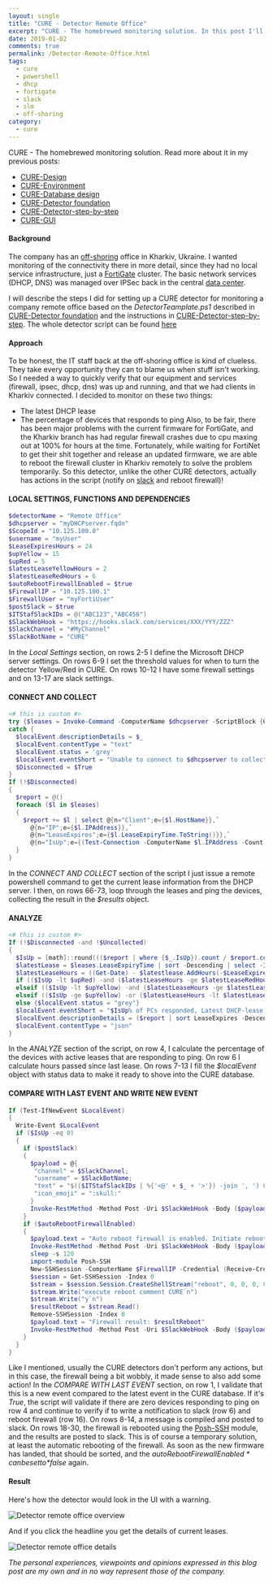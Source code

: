 ```yaml
---
layout: single
title: "CURE - Detector Remote Office"
excerpt: "CURE - The homebrewed monitoring solution. In this post I'll describe the steps for setting up a detector monitoring a remote company office."
date: 2019-01-02
comments: true
permalink: /Detector-Remote-Office.html
tags:
  - cure
  - powershell
  - dhcp
  - fortigate
  - slack
  - slm
  - off-shoring
category:
  - cure
---
```

CURE - The homebrewed monitoring solution. Read more about it in my previous posts:
- [CURE-Design](/CURE-Design.html)
- [CURE-Environment](/CURE-Environment.html)
- [CURE-Database design](/CURE-Database-design.html)
- [CURE-Detector foundation](/CURE-Detector-foundation.html)
- [CURE-Detector-step-by-step](/CURE-Detector-step-by-step.html)
- [CURE-GUI](/CURE-GUI.html)

#### Background
The company has an [off-shoring](/SLM.html) office in Kharkiv, Ukraine. I wanted monitoring of the connectivity there in more detail, since they had no local service infrastructure, just a [FortiGate](/FortiGate.html) cluster. The basic network services (DHCP, DNS) was managed over IPSec back in the central [data center](/Consolidated-Data-Center.html).

I will describe the steps I did for setting up a CURE detector for monitoring a company remote office based on the *DetectorTeamplate.ps1* described in [CURE-Detector foundation](/CURE-Detector-foundation.html) and the instructions in [CURE-Detector-step-by-step](/CURE-Detector-step-by-step.html).
The whole detector script can be found [here](https://github.com/bofh-m3/CURE/blob/master/Detectors/RedmineIssues.ps1)

#### Approach
To be honest, the IT staff back at the off-shoring office is kind of clueless. They take every opportunity they can to blame us when stuff isn't working. So I needed a way to quickly verify that our equipment and services (firewall, ipsec, dhcp, dns) was up and running, and that we had clients in Kharkiv connected.
I decided to monitor on these two things:
- The latest DHCP lease
- The percentage of devices that responds to ping
Also, to be fair, there has been major problems with the current firmware for FortiGate, and the Kharkiv branch has had regular firewall crashes due to cpu maxing out at 100% for hours at the time. Fortunately, while waiting for FortiNet to get their shit together and release an updated firmware, we are able to reboot the firewall cluster in Kharkiv remotely to solve the problem temporarily.
So this detector, unlike the other CURE detectors, actually has actions in the script (notify on [slack](/Slack.html) and reboot firewall)!

#### LOCAL SETTINGS, FUNCTIONS AND DEPENDENCIES
```powershell
$detectorName = "Remote Office"
$dhcpserver = "myDHCPserver.fqdn"
$ScopeId = "10.125.100.0"
$username = "myUser"
$LeaseExpiresHours = 24
$upYellow = 15
$upRed = 5
$latestLeaseYellowHours = 2
$latestLeaseRedHours = 6
$autoRebootFirewallEnabled = $true
$FirewallIP = "10.125.100.1"
$FirewallUser = "myFortiUser"
$postSlack = $true
$ITStafSlackIDs = @("ABC123","ABC456")
$SlackWebHook = "https://hooks.slack.com/services/XXX/YYY/ZZZ"
$SlackChannel = "#MyChannel"
$SlackBotName = "CURE"
```
In the *Local Settings* section, on rows 2-5 I define the Microsoft DHCP server settings. On rows 6-9 I set the threshold values for when to turn the detector Yellow/Red in CURE. On rows 10-12 I have some firewall settings and on 13-17 are slack settings. 

#### CONNECT AND COLLECT
```powershell
<# this is custom #>
try {$leases = Invoke-Command -ComputerName $dhcpserver -ScriptBlock {Get-DhcpServerv4Lease -ScopeId $ScopeId} -Credential (Receive-Credential -SavedCredential $username) -ea stop}
catch {
  $localEvent.descriptionDetails = $_
  $localEvent.contentType = "text"
  $localEvent.status = 'grey'
  $localEvent.eventShort = "Unable to connect to $dhcpserver to collect active leases"
  $Disconnected = $True
}
If (!$Disconnected)
{
  $report = @()
  foreach ($l in $leases)
  {
    $report += $l | select @{n="Client";e={$l.HostName}},`
      @{n="IP";e={$l.IPAddress}},`
      @{n="LeaseExpires";e={$l.LeaseExpiryTime.ToString()}},`
      @{n="IsUp";e={(Test-Connection -ComputerName $l.IPAddress -Count 1 -Quiet)}}
  }
}
```
In the *CONNECT AND COLLECT* section of the script I just issue a remote powershell command to get the current lease information from the DHCP server. I then, on rows 66-73, loop through the leases and ping the devices, collecting the result in the *$results* object.

#### ANALYZE
```powershell
<# this is custom #>
If (!$Disconnected -and !$Uncollected)
{
  $IsUp = [math]::round((($report | where {$_.IsUp}).count / $report.count),2) * 100
  $latestLease = $leases.LeaseExpiryTime | sort -Descending | select -Index 0
  $latestLeaseHours = ((Get-Date) - $latestlease.AddHours(-$LeaseExpiresHours)).hours
  if (($IsUp -lt $upRed) -and ($latestLeaseHours -ge $latestLeaseRedHours)) {$localEvent.status = "red"}
  elseif (($IsUp -lt $upYellow) -and ($latestLeaseHours -ge $latestLeaseYellowHours)) {$localEvent.status = "yellow"}
  elseif (($IsUp -ge $upYellow) -or ($latestLeaseHours -lt $latestLeaseYellowHours)) {$localEvent.status = "green"}
  else {$localEvent.status = "grey"}
  $localEvent.eventShort = "$IsUp% of PCs responded, Latest DHCP-lease $latestLeaseHours hours ago."
  $localEvent.descriptionDetails = ($report | sort LeaseExpires -Descending | ConvertTo-Json)
  $localEvent.contentType = "json"
}
```
In the *ANALYZE* section of the script, on row 4, I calculate the percentage of the devices with active leases that are responding to ping. On row 6 I calculate hours passed since last lease. On rows 7-13 I fill the *$localEvent* object with status data to make it ready to shove into the CURE database.

#### COMPARE WITH LAST EVENT AND WRITE NEW EVENT
```powershell
If (Test-IfNewEvent $LocalEvent)
{
  Write-Event $LocalEvent
  if ($IsUp -eq 0)
  {
    if ($postSlack)
    {
      $payload = @{
       "channel" = $SlackChannel;
       "username" = $SlackBotName;
       "text" = "$(($ITStafSlackIDs | %{'<@' + $_ + '>'}) -join ', ') Company Remote Office seem to be down";
       "icon_emoji" = ":skull:"
      }
      Invoke-RestMethod -Method Post -Uri $SlackWebHook -Body ($payload | ConvertTo-Json)
    }
    if ($autoRebootFirewallEnabled)
    {
      $payload.text = "Auto reboot firewall is enabled. Initiate reboot sequence in t minus 120 sec"
      Invoke-RestMethod -Method Post -Uri $SlackWebHook -Body ($payload | ConvertTo-Json)
      sleep -s 120
      import-module Posh-SSH
      New-SSHSession -ComputerName $FirewallIP -Credential (Receive-Credential -SavedCredential $FirewallUser) -AcceptKey
      $session = Get-SSHSession -Index 0
      $stream = $session.Session.CreateShellStream("reboot", 0, 0, 0, 0, 1000)
      $stream.Write("execute reboot comment CURE`n")
      $stream.Write("y`n")
      $resultReboot = $stream.Read()
      Remove-SSHSession -Index 0
      $payload.text = "Firewall result: $resultReboot"
      Invoke-RestMethod -Method Post -Uri $SlackWebHook -Body ($payload | ConvertTo-Json)
    }
  }
}
```
Like I mentioned, usually the CURE detectors don't perform any actions, but in this case, the firewall being a bit wobbly, it made sense to also add some action! 
In the *COMPARE WITH LAST EVENT* section, on row 1, I validate that this is a new event compared to the latest event in the CURE database. If it's *True*, the script will validate if there are zero devices responding to ping on row 4 and continue to verify if to write a notification to slack (row 6) and reboot firewall (row 16).
On rows 8-14, a message is compiled and posted to slack.
On rows 18-30, the firewall is rebooted using the [Posh-SSH](https://www.powershellgallery.com/packages/Posh-SSH/2.0.2) module, and the results are posted to slack. This is of course a temporary solution, at least the automatic rebooting of the firewall. As soon as the new firmware has landed, that should be sorted, and the *$autoRebootFirewallEnabled* can be set to *$false* again.

#### Result
Here's how the detector would look in the UI with a warning.

![Detector remote office overview](/assets/images/detector-remote-office-overview.png)

And if you click the headline you get the details of current leases.

![Detector remote office details](/assets/images/detector-remote-office-details.png)


*The personal experiences, viewpoints and opinions expressed in this blog post are my own and in no way represent those of the company.*


